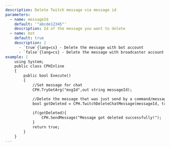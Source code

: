 ```yaml
---
description: Delete Twitch message via message id
parameters:
  - name: messageId
    default: '"abcde12345"'
    description: Id of the message you want to delete
  - name: bot
    default: true
    description: |
      - `true`{lang=cs} - Delete the message with bot account
      - `false`{lang=cs} - Delete the message with broadcaster account
example: |
    using System;
    public class CPHInline
    {
        public bool Execute()
        {
            //Set message for chat
            CPH.TryGetArg("msgId",out string messageId);

            //Delete the message that was just send by a command/message
            bool gotDeleted = CPH.TwitchDeleteChatMessage(messageId, true);
            
            if(gotDeleted){
                CPH.SendMessage("Message got deleted successfully!");
            }
            return true;
        }
    }
---
```

